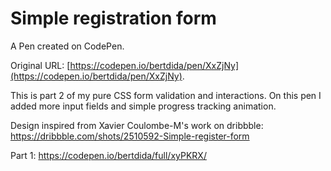 # Simple registration form

A Pen created on CodePen.

Original URL: [https://codepen.io/bertdida/pen/XxZjNy](https://codepen.io/bertdida/pen/XxZjNy).

This is part 2 of my pure CSS form validation and interactions. On this pen I added more input fields and simple progress tracking animation.

Design inspired from Xavier Coulombe-M's work on dribbble: https://dribbble.com/shots/2510592-Simple-register-form

Part 1: https://codepen.io/bertdida/full/xyPKRX/